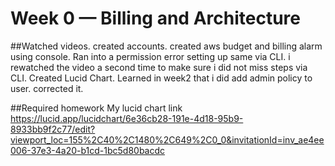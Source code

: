 # Week 0 — Billing and Architecture

##Watched videos.  created accounts. created aws budget and billing alarm using console.  Ran into a permission error setting up same via CLI.  i rewatched the video a second time to make sure i did not miss steps via CLI. Created Lucid Chart.  Learned in week2 that i did add admin policy to user.  corrected it.

##Required homework
My lucid chart link https://lucid.app/lucidchart/6e36cb28-191e-4d18-95b9-8933bb9f2c77/edit?viewport_loc=155%2C40%2C1480%2C649%2C0_0&invitationId=inv_ae4ee006-37e3-4a20-b1cd-1bc5d80bacdc
